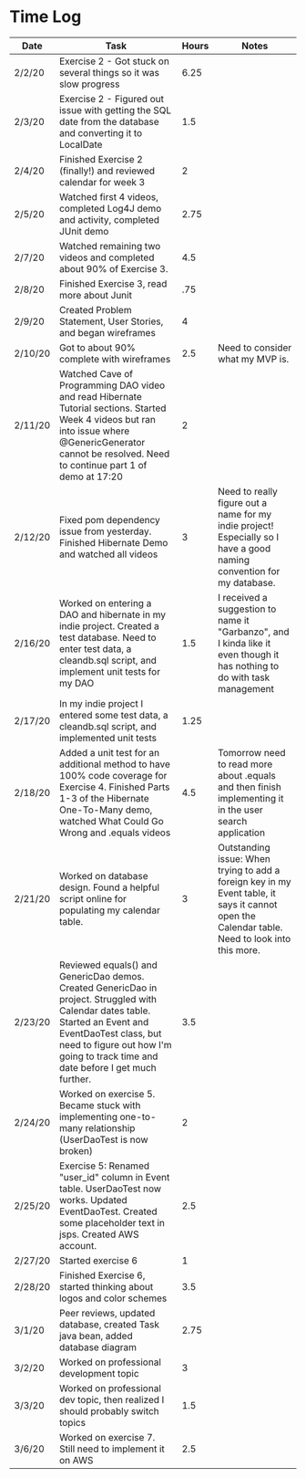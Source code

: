 # Time Log

| Date | Task | Hours | Notes|
|------|------|-------|------|
| 2/2/20| Exercise 2 - Got stuck on several things so it was slow progress| 6.25 | |
| 2/3/20 | Exercise 2 - Figured out issue with getting the SQL date from the database and converting it to LocalDate   | 1.5  |   | 
| 2/4/20 | Finished Exercise 2 (finally!) and reviewed calendar for week 3 | 2 | |
| 2/5/20 | Watched first 4 videos, completed Log4J demo and activity, completed JUnit demo  | 2.75 | |
| 2/7/20 | Watched remaining two videos and completed about 90% of Exercise 3.  | 4.5| |
| 2/8/20 | Finished Exercise 3, read more about Junit  | .75 | |
| 2/9/20 | Created Problem Statement, User Stories, and began wireframes  | 4 | |
| 2/10/20 | Got to about 90% complete with wireframes | 2.5 | Need to consider what my MVP is. |
| 2/11/20 | Watched Cave of Programming DAO video and read Hibernate Tutorial sections. Started Week 4 videos but ran into issue where @GenericGenerator cannot be resolved. Need to continue part 1 of demo at 17:20 | 2 |  |
| 2/12/20 | Fixed pom dependency issue from yesterday. Finished Hibernate Demo and watched all videos | 3 | Need to really figure out a name for my indie project! Especially so I have a good naming convention for my database. |
| 2/16/20 | Worked on entering a DAO and hibernate in my indie project. Created a test database. Need to enter test data, a cleandb.sql script, and implement unit tests for my DAO | 1.5  | I received a suggestion to name it "Garbanzo", and I kinda like it even though it has nothing to do with task management  |
| 2/17/20 | In my indie project I entered some test data, a cleandb.sql script, and implemented unit tests | 1.25 | |
| 2/18/20 | Added a unit test for an additional method to have 100% code coverage for Exercise 4. Finished Parts 1-3 of the Hibernate One-To-Many demo, watched What Could Go Wrong and .equals videos  | 4.5 | Tomorrow need to read more about .equals and then finish implementing it in the user search application |
| 2/21/20| Worked on database design. Found a helpful script online for populating my calendar table.| 3 | Outstanding issue: When trying to add a foreign key in my Event table, it says it cannot open the Calendar table. Need to look into this more.|
| 2/23/20 | Reviewed equals() and GenericDao demos. Created GenericDao in project. Struggled with Calendar dates table. Started an Event and EventDaoTest class, but need to figure out how I'm going to track time and date before I get much further.  | 3.5 | |
| 2/24/20 | Worked on exercise 5. Became stuck with implementing one-to-many relationship (UserDaoTest is now broken)  | 2 | |
| 2/25/20 | Exercise 5: Renamed "user_id" column in Event table. UserDaoTest now works. Updated EventDaoTest. Created some placeholder text in jsps. Created AWS account. | 2.5 | |
| 2/27/20 | Started exercise 6 | 1 | |
| 2/28/20 | Finished Exercise 6, started thinking about logos and color schemes  | 3.5 | |
| 3/1/20 | Peer reviews, updated database, created Task java bean, added database diagram | 2.75 | |
| 3/2/20 | Worked on professional development topic | 3 | |
| 3/3/20 | Worked on professional dev topic, then realized I should probably switch topics | 1.5 | |
| 3/6/20 | Worked on exercise 7. Still need to implement it on AWS | 2.5 | |
























